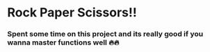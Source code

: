 # Rock Paper Scissors!!
<h3>Spent some time on this project and its really good if you wanna master functions well 🔥🔥</h3>
